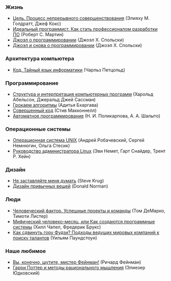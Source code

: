 ### Жизнь

- [Цель. Процесс непрерывного совершенствования](https://bit.ly/36efYxk) (Элияху М. Голдратт, Джеф Кокс)
- [Идеальный программист. Как стать профессионалом разработки ПО](https://bit.ly/2F6LEJ0) (Роберт С. Мартин)
- [Джоэл о программировании](https://bit.ly/2ZIGVH1) (Джоэл Х. Спольски)
- [Джоэл и снова о программировании](https://bit.ly/2sDUJ9N) (Джоэл Х. Спольски)

### Архитектура компьютера

- [Код. Тайный язык информатики](https://bit.ly/2tei1TJ) (Чарльз Петцольд)

### Программирование

- [Структура и интерпретация компьютерных программ](https://www.ozon.ru/context/detail/id/5322055/?partner=hexlet) (Харольд Абельсон, Джеральд Джей Сассман)
- [Грокаем алгоритмы](https://bit.ly/35cnzvh) (Адитья Бхаргава)
- [Совершенный код](https://www.ozon.ru/context/detail/id/142768363/?partner=hexlet) (Стив Макконнелл)
- [Автоматное программирование](https://bit.ly/2F6JEAF) (Н. И. Поликарпова, А. А. Шалыто)

### Операционные системы

- [Операционная система UNIX](https://bit.ly/2ZCUrMm) (Андрей Робачевский, Сергей Немнюгин, Ольга Стесик)
- [Руководство администратора Linux](https://bit.ly/2F8wMKn) (Эви Немет, Гарт Снайдер, Трент Р. Хейн)

### Дизайн

- [Не заставляйте меня думать](https://bit.ly/2QbYufx) (Steve Krug)
- [Дизайн привычных вещей](https://bit.ly/2QaJU88) (Donald Norman)

### Люди

- [Человеческий фактор. Успешные проекты и команды](https://bit.ly/2F7jMor) (Том ДеМарко, Тимоти Листер)
- [Мифический человеко-месяц, или Как создаются программные системы](https://bit.ly/2MHBCCD) (Хилл Чапел, Фредерик Брукс)
- [Как сдвинуть гору Фудзи? Подходы ведущих мировых компаний к поиску талантов](https://bit.ly/38iux3S) (Уильям Паундстоун)

### Наше любимое

- [Вы, конечно, шутите, мистер Фейнман!](https://bit.ly/37gPxHA) (Ричард Фейнман)
- [Гарри Поттер и методы рационального мышления](https://xn--c1asakg.xn--p1ai/) (Элиезер Юдковский)